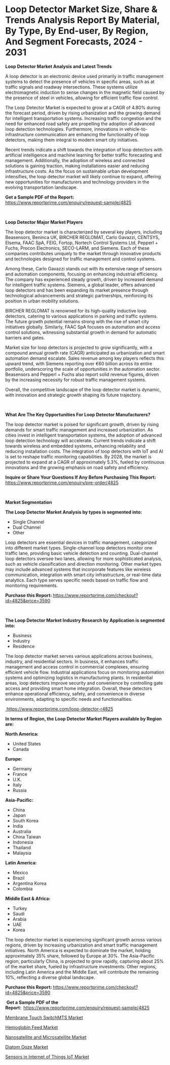 <p><h1>Loop Detector Market Size, Share & Trends Analysis Report By Material, By Type, By End-user, By Region, And Segment Forecasts, 2024 - 2031</h1></p><p><strong>Loop Detector Market Analysis and Latest Trends</strong></p>
<p><p>A loop detector is an electronic device used primarily in traffic management systems to detect the presence of vehicles in specific areas, such as at traffic signals and roadway intersections. These systems utilize electromagnetic induction to sense changes in the magnetic field caused by the presence of steel in vehicles, allowing for efficient traffic flow control.</p><p>The Loop Detector Market is expected to grow at a CAGR of 4.80% during the forecast period, driven by rising urbanization and the growing demand for intelligent transportation systems. Increasing traffic congestion and the need for enhanced road safety are propelling the adoption of advanced loop detection technologies. Furthermore, innovations in vehicle-to-infrastructure communication are enhancing the functionality of loop detectors, making them integral to modern smart city initiatives.</p><p>Recent trends indicate a shift towards the integration of loop detectors with artificial intelligence and machine learning for better traffic forecasting and management. Additionally, the adoption of wireless and connected solutions is gaining traction, making installations easier and reducing infrastructure costs. As the focus on sustainable urban development intensifies, the loop detector market will likely continue to expand, offering new opportunities for manufacturers and technology providers in the evolving transportation landscape.</p></p>
<p><strong>Get a Sample PDF of the Report:&nbsp;</strong> <a href="https://www.reportprime.com/enquiry/request-sample/4825">https://www.reportprime.com/enquiry/request-sample/4825</a></p>
<p>&nbsp;</p>
<p><strong>Loop Detector Major Market Players</strong></p>
<p><p>The loop detector market is characterized by several key players, including Beasensors, Beninca UK, BIRCHER REGLOMAT, Carlo Gavazzi, CENTSYS, Elsema, FAAC SpA, FEIG, Fortop, Nortech Control Systems Ltd, Pepperl + Fuchs, Procon Electronics, SECO-LARM, and Siemens. Each of these companies contributes uniquely to the market through innovative products and technologies designed for traffic management and control systems.</p><p>Among these, Carlo Gavazzi stands out with its extensive range of sensors and automation components, focusing on enhancing industrial efficiency. The company has experienced steady growth, driven by increased demand for intelligent traffic systems. Siemens, a global leader, offers advanced loop detectors and has been expanding its market presence through technological advancements and strategic partnerships, reinforcing its position in urban mobility solutions.</p><p>BIRCHER REGLOMAT is renowned for its high-quality inductive loop detectors, catering to various applications in parking and traffic systems. The future growth potential remains strong with the rise of smart city initiatives globally. Similarly, FAAC SpA focuses on automation and access control solutions, witnessing substantial growth in demand for automatic barriers and gates.</p><p>Market size for loop detectors is projected to grow significantly, with a compound annual growth rate (CAGR) anticipated as urbanization and smart automation demand escalate. Sales revenue among key players reflects this upward trend, with Siemens reporting over €60 billion across its entire portfolio, underscoring the scale of opportunities in the automation sector. Beasensors and Pepperl + Fuchs also report solid revenue figures, driven by the increasing necessity for robust traffic management systems.</p><p>Overall, the competitive landscape of the loop detector market is dynamic, with innovation and strategic growth shaping its future trajectory.</p></p>
<p>&nbsp;</p>
<p><strong>What Are The Key Opportunities For Loop Detector Manufacturers?</strong></p>
<p><p>The loop detector market is poised for significant growth, driven by rising demands for smart traffic management and increased urbanization. As cities invest in intelligent transportation systems, the adoption of advanced loop detection technology will accelerate. Current trends indicate a shift towards wireless and embedded systems, enhancing reliability and reducing installation costs. The integration of loop detectors with IoT and AI is set to reshape traffic monitoring capabilities. By 2028, the market is projected to expand at a CAGR of approximately 5.3%, fueled by continuous innovations and the growing emphasis on road safety and efficiency.</p></p>
<p><strong>Inquire or Share Your Questions If Any Before Purchasing This Report:</strong> <a href="https://www.reportprime.com/enquiry/pre-order/4825">https://www.reportprime.com/enquiry/pre-order/4825</a></p>
<p>&nbsp;</p>
<p><strong>Market Segmentation</strong></p>
<p><strong>The Loop Detector Market Analysis by types is segmented into:</strong></p>
<p><ul><li>Single Channel</li><li>Dual Channel</li><li>Other</li></ul></p>
<p><p>Loop detectors are essential devices in traffic management, categorized into different market types. Single-channel loop detectors monitor one traffic lane, providing basic vehicle detection and counting. Dual-channel loop detectors oversee two lanes, allowing for more sophisticated analysis, such as vehicle classification and direction monitoring. Other market types may include advanced systems that incorporate features like wireless communication, integration with smart city infrastructure, or real-time data analytics. Each type serves specific needs based on traffic flow and monitoring requirements.</p></p>
<p><strong>Purchase this Report:&nbsp;</strong><a href="https://www.reportprime.com/checkout?id=4825&price=3590">https://www.reportprime.com/checkout?id=4825&price=3590</a></p>
<p>&nbsp;</p>
<p><strong>The Loop Detector Market Industry Research by Application is segmented into:</strong></p>
<p><ul><li>Business</li><li>Industry</li><li>Residence</li></ul></p>
<p><p>The loop detector market serves various applications across business, industry, and residential sectors. In business, it enhances traffic management and access control in commercial complexes, ensuring efficient vehicle flow. Industrial applications focus on monitoring automation systems and optimizing logistics in manufacturing plants. In residential areas, loop detectors improve security and convenience by controlling gate access and providing smart home integration. Overall, these detectors enhance operational efficiency, safety, and convenience in diverse environments, adapting to specific needs and functionalities.</p></p>
<p><a href="https://www.reportprime.com/loop-detector-r4825">&nbsp;https://www.reportprime.com/loop-detector-r4825</a></p>
<p><strong>In terms of Region, the Loop Detector Market Players available by Region are:</strong></p>
<p>
    <p> <strong> North America: </strong>
        <ul>
            <li>United States</li>
            <li>Canada</li>
        </ul>
        </p> 
    <p> <strong> Europe: </strong>
        <ul>
            <li>Germany</li>
            <li>France</li>
            <li>U.K.</li>
            <li>Italy</li>
            <li>Russia</li>
        </ul>
        </p> 
    <p> <strong> Asia-Pacific: </strong>
        <ul>
            <li>China</li>
            <li>Japan</li>
            <li>South Korea</li>
            <li>India</li>
            <li>Australia</li>
            <li>China Taiwan</li>
            <li>Indonesia</li>
            <li>Thailand</li>
            <li>Malaysia</li>
        </ul>
        </p> 
    <p> <strong> Latin America: </strong>
        <ul>
            <li>Mexico</li>
            <li>Brazil</li>
            <li>Argentina Korea</li>
            <li>Colombia</li>
        </ul>
        </p> 
    <p> <strong> Middle East & Africa: </strong>
        <ul>
            <li>Turkey</li>
            <li>Saudi</li>
            <li>Arabia</li>
            <li>UAE</li>
            <li>Korea</li>
        </ul>
    </p>
    </p>
<p><p>The loop detector market is experiencing significant growth across various regions, driven by increasing urbanization and smart traffic management initiatives. North America is expected to dominate the market, holding approximately 35% share, followed by Europe at 30%. The Asia-Pacific region, particularly China, is projected to grow rapidly, capturing about 25% of the market share, fueled by infrastructure investments. Other regions, including Latin America and the Middle East, will contribute the remaining 10%, reflecting a diverse global landscape.</p></p>
<p><strong>Purchase this Report: </strong><a href="https://www.reportprime.com/checkout?id=4825&price=3590">https://www.reportprime.com/checkout?id=4825&price=3590</a></p>
<p>&nbsp;<strong>Get a Sample PDF of the Report:&nbsp;&nbsp;</strong><a href="https://www.reportprime.com/enquiry/request-sample/4825">https://www.reportprime.com/enquiry/request-sample/4825</a></p>
<p><strong></strong></p>
<p><p><a href="https://github.com/SamiaChowdhury801/Market-Research-Report-List-1/blob/main/membrane-touch-switchmts-market.md">Membrane Touch SwitchMTS Market</a></p><p><a href="https://issuu.com/reportprime-2/docs/hemoglobin-feed-market-size-2030.pp_ce9322dac5abd0">Hemoglobin Feed Market</a></p><p><a href="https://www.linkedin.com/pulse/nanosatellite-microsatellite-market-essentials-key-players-demand-xsu0e?trackingId=B6OvFjQzQaeu%2F1N15tWTAA%3D%3D">Nanosatellite and Microsatellite Market</a></p><p><a href="https://issuu.com/reportprime-2/docs/diatom-ooze-market-size-2030.pptx_3f06fa4face413">Diatom Ooze Market</a></p><p><a href="https://github.com/LilianFaulkner65/Market-Research-Report-List-1/blob/main/sensors-in-internet-of-things-iot-market.md">Sensors in Internet of Things IoT Market</a></p></p>
